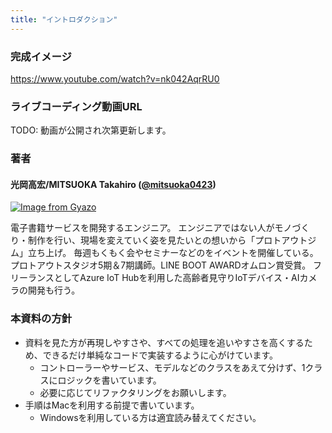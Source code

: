 ```yaml
---
title: "イントロダクション"
---
```


### 完成イメージ

https://www.youtube.com/watch?v=nk042AqrRU0

### ライブコーディング動画URL

TODO: 動画が公開され次第更新します。

### 著者

#### 光岡高宏/MITSUOKA Takahiro ([@mitsuoka0423](https://twitter.com/mitsuoka0423))

[![Image from Gyazo](https://i.gyazo.com/25ab3c97aff9ac1835bf82e0dc35e997.jpg)](https://gyazo.com/25ab3c97aff9ac1835bf82e0dc35e997)

電子書籍サービスを開発するエンジニア。
エンジニアではない人がモノづくり・制作を行い、現場を変えていく姿を見たいとの想いから「プロトアウトジム」立ち上げ。
毎週もくもく会やセミナーなどのをイベントを開催している。プロトアウトスタジオ5期＆7期講師。LINE BOOT AWARDオムロン賞受賞。
フリーランスとしてAzure IoT Hubを利用した高齢者見守りIoTデバイス・AIカメラの開発も行う。

### 本資料の方針

- 資料を見た方が再現しやすさや、すべての処理を追いやすさを高くするため、できるだけ単純なコードで実装するように心がけています。
  - コントローラーやサービス、モデルなどのクラスをあえて分けず、1クラスにロジックを書いています。
  - 必要に応じてリファクタリングをお願いします。
- 手順はMacを利用する前提で書いています。
  - Windowsを利用している方は適宜読み替えてください。
